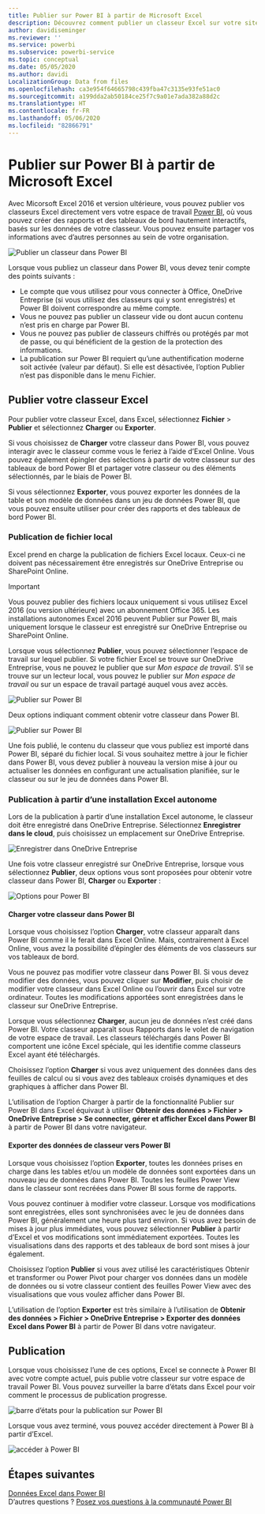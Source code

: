 ```yaml
---
title: Publier sur Power BI à partir de Microsoft Excel
description: Découvrez comment publier un classeur Excel sur votre site Power BI.
author: davidiseminger
ms.reviewer: ''
ms.service: powerbi
ms.subservice: powerbi-service
ms.topic: conceptual
ms.date: 05/05/2020
ms.author: davidi
LocalizationGroup: Data from files
ms.openlocfilehash: ca3e954f64665798c439fba47c3135e93fe51ac0
ms.sourcegitcommit: a199dda2ab50184ce25f7c9a01e7ada382a88d2c
ms.translationtype: HT
ms.contentlocale: fr-FR
ms.lasthandoff: 05/06/2020
ms.locfileid: "82866791"
---
```

# <a name="publish-to-power-bi-from-microsoft-excel"></a>Publier sur Power BI à partir de Microsoft Excel
Avec Micorsoft Excel 2016 et version ultérieure, vous pouvez publier vos classeurs Excel directement vers votre espace de travail [Power BI](https://powerbi.microsoft.com), où vous pouvez créer des rapports et des tableaux de bord hautement interactifs, basés sur les données de votre classeur. Vous pouvez ensuite partager vos informations avec d’autres personnes au sein de votre organisation.

![Publier un classeur dans Power BI](media/service-publish-from-excel/pbi_uploadexport2.png)

Lorsque vous publiez un classeur dans Power BI, vous devez tenir compte des points suivants :

* Le compte que vous utilisez pour vous connecter à Office, OneDrive Entreprise (si vous utilisez des classeurs qui y sont enregistrés) et Power BI doivent correspondre au même compte.
* Vous ne pouvez pas publier un classeur vide ou dont aucun contenu n’est pris en charge par Power BI.
* Vous ne pouvez pas publier de classeurs chiffrés ou protégés par mot de passe, ou qui bénéficient de la gestion de la protection des informations.
* La publication sur Power BI requiert qu’une authentification moderne soit activée (valeur par défaut). Si elle est désactivée, l’option Publier n’est pas disponible dans le menu Fichier.

## <a name="publish-your-excel-workbook"></a>Publier votre classeur Excel
Pour publier votre classeur Excel, dans Excel, sélectionnez **Fichier** > **Publier** et sélectionnez **Charger** ou **Exporter**.

Si vous choisissez de **Charger** votre classeur dans Power BI, vous pouvez interagir avec le classeur comme vous le feriez à l’aide d’Excel Online. Vous pouvez également épingler des sélections à partir de votre classeur sur des tableaux de bord Power BI et partager votre classeur ou des éléments sélectionnés, par le biais de Power BI.

Si vous sélectionnez **Exporter**, vous pouvez exporter les données de la table et son modèle de données dans un jeu de données Power BI, que vous pouvez ensuite utiliser pour créer des rapports et des tableaux de bord Power BI.

### <a name="local-file-publishing"></a>Publication de fichier local
Excel prend en charge la publication de fichiers Excel locaux. Ceux-ci ne doivent pas nécessairement être enregistrés sur OneDrive Entreprise ou SharePoint Online.

> [!IMPORTANT]
> Vous pouvez publier des fichiers locaux uniquement si vous utilisez Excel 2016 (ou version ultérieure) avec un abonnement Office 365. Les installations autonomes Excel 2016 peuvent Publier sur Power BI, mais uniquement lorsque le classeur est enregistré sur OneDrive Entreprise ou SharePoint Online.
> 

Lorsque vous sélectionnez **Publier**, vous pouvez sélectionner l’espace de travail sur lequel publier. Si votre fichier Excel se trouve sur OneDrive Entreprise, vous ne pouvez le publier que sur *Mon espace de travail*. S’il se trouve sur un lecteur local, vous pouvez le publier sur *Mon espace de travail* ou sur un espace de travail partagé auquel vous avez accès.

![Publier sur Power BI](media/service-publish-from-excel/pbi_choose_workspace.png)

Deux options indiquant comment obtenir votre classeur dans Power BI.

![Publier sur Power BI](media/service-publish-from-excel/pbi_uploadexport3.png)

Une fois publié, le contenu du classeur que vous publiez est importé dans Power BI, séparé du fichier local. Si vous souhaitez mettre à jour le fichier dans Power BI, vous devez publier à nouveau la version mise à jour ou actualiser les données en configurant une actualisation planifiée, sur le classeur ou sur le jeu de données dans Power BI.

### <a name="publishing-from-a-standalone-excel-installation"></a>Publication à partir d’une installation Excel autonome
Lors de la publication à partir d’une installation Excel autonome, le classeur doit être enregistré dans OneDrive Entreprise. Sélectionnez **Enregistrer dans le cloud**, puis choisissez un emplacement sur OneDrive Entreprise.

![Enregistrer dans OneDrive Entreprise](media/service-publish-from-excel/pbi_savetoonedrive2.png)

Une fois votre classeur enregistré sur OneDrive Entreprise, lorsque vous sélectionnez **Publier**, deux options vous sont proposées pour obtenir votre classeur dans Power BI, **Charger** ou **Exporter** :

![Options pour Power BI](media/service-publish-from-excel/pbi_uploadexport2.png)

#### <a name="upload-your-workbook-to-power-bi"></a>Charger votre classeur dans Power BI
Lorsque vous choisissez l’option **Charger**, votre classeur apparaît dans Power BI comme il le ferait dans Excel Online. Mais, contrairement à Excel Online, vous avez la possibilité d’épingler des éléments de vos classeurs sur vos tableaux de bord.

Vous ne pouvez pas modifier votre classeur dans Power BI. Si vous devez modifier des données, vous pouvez cliquer sur **Modifier**, puis choisir de modifier votre classeur dans Excel Online ou l’ouvrir dans Excel sur votre ordinateur. Toutes les modifications apportées sont enregistrées dans le classeur sur OneDrive Entreprise.

Lorsque vous sélectionnez **Charger**, aucun jeu de données n’est créé dans Power BI. Votre classeur apparaît sous Rapports dans le volet de navigation de votre espace de travail. Les classeurs téléchargés dans Power BI comportent une icône Excel spéciale, qui les identifie comme classeurs Excel ayant été téléchargés.

Choisissez l’option **Charger** si vous avez uniquement des données dans des feuilles de calcul ou si vous avez des tableaux croisés dynamiques et des graphiques à afficher dans Power BI.

L’utilisation de l’option Charger à partir de la fonctionnalité Publier sur Power BI dans Excel équivaut à utiliser **Obtenir des données > Fichier > OneDrive Entreprise > Se connecter, gérer et afficher Excel dans Power BI** à partir de Power BI dans votre navigateur.

#### <a name="export-workbook-data-to-power-bi"></a>Exporter des données de classeur vers Power BI
Lorsque vous choisissez l’option **Exporter**, toutes les données prises en charge dans les tables et/ou un modèle de données sont exportées dans un nouveau jeu de données dans Power BI. Toutes les feuilles Power View dans le classeur sont recréées dans Power BI sous forme de rapports.

Vous pouvez continuer à modifier votre classeur. Lorsque vos modifications sont enregistrées, elles sont synchronisées avec le jeu de données dans Power BI, généralement une heure plus tard environ. Si vous avez besoin de mises à jour plus immédiates, vous pouvez sélectionner **Publier** à partir d’Excel et vos modifications sont immédiatement exportées. Toutes les visualisations dans des rapports et des tableaux de bord sont mises à jour également.

Choisissez l’option **Publier** si vous avez utilisé les caractéristiques Obtenir et transformer ou Power Pivot pour charger vos données dans un modèle de données ou si votre classeur contient des feuilles Power View avec des visualisations que vous voulez afficher dans Power BI.

L’utilisation de l’option **Exporter** est très similaire à l’utilisation de **Obtenir des données > Fichier > OneDrive Entreprise > Exporter des données Excel dans Power BI** à partir de Power BI dans votre navigateur.

## <a name="publishing"></a>Publication
Lorsque vous choisissez l’une de ces options, Excel se connecte à Power BI avec votre compte actuel, puis publie votre classeur sur votre espace de travail Power BI. Vous pouvez surveiller la barre d’états dans Excel pour voir comment le processus de publication progresse.

![barre d’états pour la publication sur Power BI](media/service-publish-from-excel/pbi_publishingstatus.png)

Lorsque vous avez terminé, vous pouvez accéder directement à Power BI à partir d’Excel.

![accéder à Power BI](media/service-publish-from-excel/pbi_gotopbi.png)

## <a name="next-steps"></a>Étapes suivantes
[Données Excel dans Power BI](service-excel-workbook-files.md)  
D’autres questions ? [Posez vos questions à la communauté Power BI](https://community.powerbi.com/)

